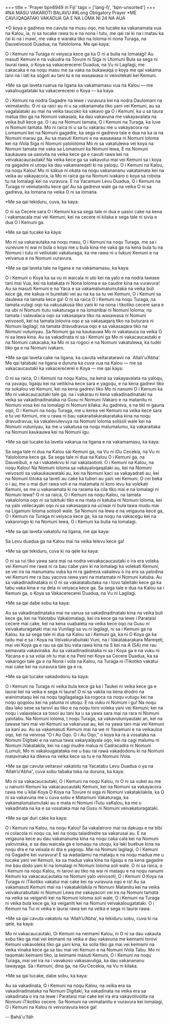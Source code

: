 +++
title = 'Prayer bpn6949 in Fiji'
tags = ['lang-fj', 'bpn-unsorted']
+++
#NA MASU VAKAROTI BALAVU
##Long Obligatory Prayer
*ME CAVUQAQATAKI VAKADUA GA E NA LOMA NI 24 NA AUA


*O koya e gadreva me cavuta na musu oqo, me tucake ka vakanamata vua na Kalou, ia, ni sa tucake rawa tu e na nona i tutu, me qai rai ki na i matau ka rai ki na i mawi, me vaka e waraka tiko na loloma ni nona Turaga, na Dauveivosoti Duadua, na Yalololoma. Me qai kaya:

O i Kemuni na Turaga ni veiyaca kece ga ka O ni a bulia na lomalagi! Au masuti Kemuni e na vukudra na Tovure ni Siga ni Utomuni Bula sa sega ni laurai rawa, o Koya sa vakacerecerei Duadua, na Vu ni Lagilagi, me cakacaka e na noqu masu me sa vaka na bukawaqa o koya me qai vakama laivi na i lati ka sogoti au tani tu e na wasawasa ni veivolekati kei Kemuni.

*Me sa qai laveta ruarua na ligana ka vakamamasu vua na Kalou — me vakalougatataki ka vakacerecerei o Koya — ka kaya:

O i Kemuni na nodra Gagadre na lewe i vuravura kei na nodra Daulomani na veimatanitu. O ni sa raici au ni u sa vakanamata tiko yani vei Kemuni, au sa vagalalataki au mai na veika taucoko ka vakavo ga O i Kemuni, ka u sa taura matua tiko ga na Nomuni vakasala, ka dau vakavuna me vakayavalata na veika buli kece ga. O i au na Nomuni tamata, O i Kemuni na Turaga, ka luve ni Nomuni tamata. Mo ni raica ni u sa tu vakarau me u vakayacora na Lomamuni kei na Nomuni gagadre, ka sega ni gadreva tale e dua na ka ia na Nomuni marau ga. Au sa masuti Kemuni e na wasawasa ni Nomuni loloma kei na iVola Siga ni Nomuni yalololoma Mo ni sa vakatulewa vei koya na Nomuni tamata me vaka sa Lomamuni ka Nomuni lewa, E na Nomuni kaukauwa sa uasivita na veika kece ga e cavuti rawa kei na veivakacaucautaki! Na veika kece ga sa vakavotui mai vei Kemuni sa i koya na gagadre ni utoqu ka dau vakamareqeti ki na yaloqu. O i Kemuni na Kalou, na noqu Kalou! Mo ni kakua ni okata na noqu vakanananu vakatamata kei na veika au vakayacora, ia Mo ni raica ga na Nomuni ivakaro o koya sa robota tu na lomalagi kei na vuravura. E na Yacamuni Levu Duadua, O i Kemuni na Turaga ni veimatanitu kece ga! Au sa gadreva wale ga na veika O ni sa gadreva, ka lomana na veika O ni sa lomana.

*Me sa qai tekiduru, cuva, ka kaya:

O ni sa Cecere sara O i Kemuni ka sa sega tale ni dua e uasivi cake na kena i vakamacala mai vei Kemuni, kei na cecere ni kilaka e sega tale ni sivia e dua O i Kemuni ga.

*Me sa qai tucake ka kaya:

Mo ni sa vakarautaka na noqu masu, O i Kemuni na noqu Turaga, me sa i vurevure ni wai ni bula o koya me u bula kina me vaka ga na kena bula tu na Nomuni i tutu ni veiliutaki vakaturaga, ka me rawa ni u tukuni Kemuni e na veivanua e na Nomuni vuravura.

*Me sa qai laveta tale na ligana e na vakamamasu, ka kaya:

O i Kemuni o Koya ka sa vu ni waicala ni uto kei na yalo e na nodra tawase tani mai Vua, kei na katakata ni Nona loloma e sa caudre kina na vuravura! Au sa masuti Kemuni e na Yaca e sa vakamalumalumutaka na veika buli kece ga, me kakua ni bureitaki vei au na ka sa tu vei Kemuni, O i Kemuni sa daulewa na tamata kece ga! O ni sa raica O i Kemuni na noqu Turaga, na tamata vulagi oqo ka vakusakusa tiko yani ki na nona i tikotiko cecere sara e na ubi ni Nomuni itutu vakaturaga e na lomanibai ni Nomuni loloma; na tamata i valavalaca oqo sa vakasaqara tiko na wasawasa ni Nomuni veivosoti, kei na tamata lolovira oqo e sa vakasaqara tiko na buturara ni Nomuni lagilagi; na tamata dravudravua oqo e sa vakasaqara tiko na Nomuni vutuniyau. Sa Nomuni ga na kaukauwa Mo ni vakatauca na veika O ni sa lewa kina. Au sa vakadinata ni sa i Kemuni ga Mo ni vakacaucautaki e na Nomuni cakacaka, ka Mo ni sa rogoci e na Nomuni vakatulewa, ka tudei tiko ga e na Nomuni ivakaro.

*Me sa qai laveta cake na ligana, ka cavuta veitarataravii na `Allah'u’Abha’. Me qai tatabaki na ligana e duruna ka cuva vua na Kalou — me sa vakacaucautaki ka vakacerecerei o Koya — me qai kaya:

O ni sa raica, O i Kemuni na noqu Kalou, na kena sa vakayavalata na yaloqu, na yavaqu, ligaqu kei na veitikina kece sara e yagoqu, e na kena gadrevi tiko na sokalou vei Kemuni, kei na kena gadrevi tiko Mo ni nanumi O i Kemuni ka Mo ni vakacaucautaki tale ga; na i vakarau ni kena vakadinadinataki na veika sa vakadinadinataka na Gusu ni Nomuni iVakaro e na matanitu ni Nomuni vosa kei na lomalagi ni Nomuni kilaka. Au gadreva, e na tiki ni gauna oqo, O i Kemuni na noqu Turaga, me u kerea vei Kemuni na veika kece sara e tu vei Kemuni, me u rawa ni bau vakaraitakarakarataka kina na noqu dravudravua, ka vakalevulevuya na Nomuni loloma solisoli wale kei na Nomuni vutuniyau, ka me u vakatusa na noqu malumalumu, ka vakaraitaka na Nomuni kaukauwa kei na Nomuni igu.

*Me sa qai tucake ka laveta vakarua na ligana e na vakamamasu, ka kaya:

Sa sega tale ni dua na Kalou sai Kemuni ga, na Vu ni iGu Cecekia, na Vu ni Yalololoma kece ga. Sa sega tale ni dua na Kalou O i Kemuni ga, na Dauveibuli, e na i vakatekivu ki nai vakataotioti. O i Kemuni na Kalou, na noqu Kalou! Na Nomuni loloma sa vakayaloqaqataki au, kei na Nomuni veivosoti sa vakaukauwataki au, kei na Nomuni kaci sa vakayadrati au, kei na Nomuni totoka sa laveti au cake ka tuberi au yani vei Kemuni. O cei beka o i au, me u mai duri rawa voli e na matamata ni koro levu ka volekati Kemuni, se me u vakanamata ki na rarama ka cila tiko mai e na lomalagi ni Nomuni lewa? O ni sa raica, O i Kemuni na noqu Kalou, na tamata vakaloloma oqo ni sa tukituki tiko e na mata ni katuba ni Nomuni loloma, kei na yalo veilecayaki oqo ni sa vakasaqara na uciwai ni bula tawa mudu mai na Ligamuni loloma solisoli wale. Sa Nomuni na lewa e na veigauna kece ga, O i Kemuni na Turaga ni veiyaca kece ga, ka sa noqu na vakacegu kei na vakarorogo ki na Nomuni lewa, O i Kemuni ka bulia na lomalagi.

*Me sa qai laveta vakatolu na ligana, me qai kaya:

Sa Levu duadua ga na Kalou mai na veika lelevu kece ga!

*Me sa qai tekiduru, cuva ki na qele ka kaya:

O ni sa rui tiko yawa sara mai na nodra veivakacaucautaki o ira era voleka vei Kemuni me rawa ni ra bau cabe yani ki na lomalagi ka volekati Kemuni, se vei ira na manumanu vuka ka ni ra gadreva vakalevu o ira era sa yalodina vei Kemuni me ra bau yacova rawa yani na matamata ni Nomuni katuba. Au sa vakadinadinataka ni O ni sa vakatatabutaka na i tovo taleitaki kece ga ka tabu vaka kina e na dela ni veiyaca kece ga. Sa sega tale e dua na Kalou sa i Kemuni ga, o Koya sa Vakacerecerei Duadua, na Vu ni Lagilagi.

*Me sa qai dabe sobu ka kaya:

Au sa vakadinadinataka mai na vanua sa vakadinadinataki kina na veika buli kece ga, kei na Yalotabu Vakalomalagi, kei ira kece ga na lewe i Parataisi cecere mai cake, kei na kena vuabaleta na veika kece oqo na Gusu ni veivakaturagataki mai na Vunilagi sa vu ni lagilagi, ni sa i Kemuni ga na Kalou. ka sa sega tale ni dua na Kalou sa i Kemuni ga, ka ni O Koya ga ka tadu mai e sa i Koya na Veivakurabuitaki Vuni, na i Vakatakarakara Mareqeti, mai vei Koya ga e rau sa qai biu vata rawa kina na S kei na A (SA) me rau semavata vakavinaka. Au sa vakadinadinataka ni sa i Koya ga e na vuku ni Yacana e a sa volai oti tu mai e na Peni nei Koya sa Cecere Duadua, ka sa vakarogoi tale ga e na Nona i vola na Kalou, na Turaga ni iTikotiko vakatui mai cake kei na vuravura tale ga e ra.

*Me sa qai tucake vakadodonu ka kaya:

O i Kemuni na Turaga ni veika bula kece ga ka i Taukei ni veika kece ga e laurai kei na veika e sega ni laurai! O ni sa vakila na kena drodro na wainimataqu kei na noqu tagilagalaga ka rogoca na noqu vutugu kei na noqu qoqolou kei na yaluma ni utoqu. E na vuku ni Nomuni i gu! Na noqu dau lako sese sa tarovi au tiko e na noqu toro voleka yani vei Kemuni; kei na noqu i valavalaca sa tosoi au tani ka u sa yawa sara mai na rara ni Nomuni yalotabu. Na Nomuni loloma, I noqu Turaga, sa vakavutuniyautaki an, kei na tawase tani mai vei Kemuni sa vakarusai au, kei na yawa tani mai vei Kemuni sa kani au. Au sa vakamasuti Kemuni mai na we ni Yavamuni e na veikauloa oqo, kei na veivosa “O i Au Oqo. O i Au Oqo,” o koya ka ra a vosataka na Nomuni Digitaki e na vanua tawa vakaiyalayala oqo, kei na cagi malumu ni Nomuni iVakatakila, kei na cagi mudre malua ni Cadracadra ni Nomuni iLumuti, Mo ni vakalougatataka me u bau rai rawa vakadodonu ki na Nomuni matavinaka ka dikeva na veika kece sa tu e na Nomuni iVola.

*Me sa qai cavuta veitaravi vakatolu na Yacatabu Levu Duadua o ya na ‘Allah’u'Abha', cuva sobu tabaka toka na duruna, ka kaya:

Mo ni sa vakacaucautaki, O i Kemuni na noqu Kalou, ni O ni sa vukei au me u nanumi Kemuni ka vakacaucautaki Kemuni, kei na Nomuni sa vakayacora rawa me u kilai Koya O Koya na Tovure ni siga ni Nomuni vakatakilakila, ka O ni sa vakavuna me u cuva sobu e Matamuni Vakaturaga, ka vakamalumalumutaki au e mata ni Nomuni iTutu vaKalou, ka me u vakadinata na ka e sa vosataka mai na Gusu ni Nomuni veivakaturagataki.

*Me sa qai duri cake ka kaya:

O i Kemuni na Kalou, na noqu Kalou! Sa vakalairoro mai na dakuqu e na bibi ni colacola ni noqu ca, kei na noqu talaidredre sa vakarusai au. E na veigauna kece au dau vakananuma kina na noqu caka cala kei na Nomuni yalovinaka, e sa dau waicala ga e lomaqu na utoqu, ka laki buebue kina na noqu dra e na veisala ni dra e yagoqu. Mai na Nomuni lagilagi, O i Kemuni na Gagadre kei vuravura! E sa wadadamu na mataqu e na noqu madua me u tucake yani vei Kemuni, ka sa madua vaka kina na ligaqu e na kena gagadre me bau dodo yani ki na lomalagi ni Nomuni loloma soli wale. O ni sa raica, o i Kemuni na noqu Kalou, ni tarovi au tiko na wai ni mataqu e na noqu nanumi Kemuni ka vakacaucautaka na Nomuni yalo veivosoti, O i Kemuni O Koya na Turaga ni iTikotiko vakatui mai cake kei na vuravura oqo e ra! Au sa vakamasuti Kemuni mai na i vakatakilakila ni Nomuni Matanitu kei na veika veivakurabuitaki ni Nomuni Lewa me vakayacori vei ira na Nomuni tamata na veika sa veiganiti kei na Nomuni loloma soli wale, O i Kemuni na Turaga ni veika bula kece ga, ka veiganiti kei na Nomuni veivakalougatataki. O i Kemuni na Tui ni veika e laurai rawa kei na veika e sega ni laurai rawa.

*Me sa qai cavuta vakatolu na 'Allah’u’Abha’, ka tekiduru sobu, cuva ki na qele, ka kaya:

Mo ni vakacaucautaki, Oi Kemuni na neimami Kalou, ni O ni sa dau vakauta sobu tiko ga mai vei keimami na veika e dau vakavuna me keimami torovi Kemuni vakavoleka tiko ga yani kina, ka solia tiko ga mai vei keimami na veika vinaka kece ga sa tau mai vei Kemuni e na Nomuni iVola Tabu. Mo ni taqomaki keimami tiko, ia keimami masuti Kemuni, O i Kemuni na noqu Turaga, mai vei ira na i vavakoso vakasavuliga, ka dau vakanananu tawayaga. Sa i Kemuni, dina ga, na iGu Cecekia, na Vu ni kilaka.

*Me sa qai tucake, dabe sobu, ka kaya:

Au sa vakadinata, O i Kemuni na noqu Kalou, na veika era sa vakadinadinataka na Nomuni Digitaki, ka vakadinata na veika era sa vakadinata o ira na lewe i Parataisi mai cake kei ira era vakavolivolita na Nomuni iTikotiko cecere. Sa Nomuni na veimatanitu e vuravura kei lomalagi, O i Kemuni na Kalou ni veivuravura kece ga!

-- Bahá'u'lláh
